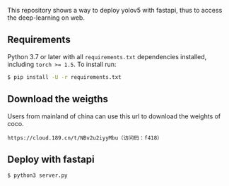 
This repository shows a way to deploy yolov5 with fastapi, thus to access the deep-learning on web. 

## Requirements

Python 3.7 or later with all `requirements.txt` dependencies installed, including `torch >= 1.5`. To install run:
```bash
$ pip install -U -r requirements.txt
```
## Download the weigths
Users from mainland of china can use this url to download the weights of coco.
```
https://cloud.189.cn/t/NBv2u2iyyMbu（访问码：f418）
```
## Deploy with fastapi
```bash
$ python3 server.py
```

